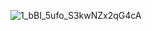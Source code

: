 
![1_bBI_5ufo_S3kwNZx2qG4cA](https://user-images.githubusercontent.com/47673417/121807471-fab2a000-cc5c-11eb-93a7-bf4c718239fa.jpeg)

